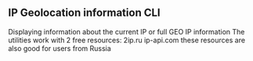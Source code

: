 ## IP Geolocation information CLI

Displaying information about the current IP or full GEO IP information
The utilities work with 2 free resources:
2ip.ru
ip-api.com
these resources are also good for users from Russia